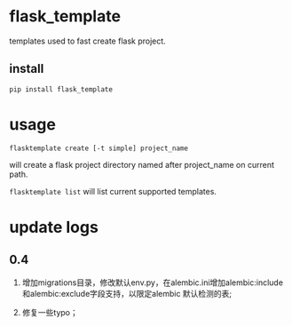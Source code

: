 # flask_template

templates used to fast create flask project.

## install

`pip install flask_template`


# usage

`flasktemplate create [-t simple] project_name`

will create a flask project directory named after project_name on current path.

`flasktemplate list` will list current supported templates.


# update logs

## 0.4

1. 增加migrations目录，修改默认env.py，在alembic.ini增加alembic:include和alembic:exclude字段支持，以限定alembic
  默认检测的表;

2. 修复一些typo；
